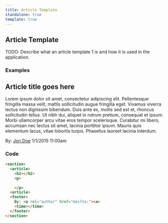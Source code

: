 ```yaml
---
title: Article Template
standalone: true
template: true
---
```


## Article Template
TODO: Describe what an article template 1 is and how it is used in the application.

### Examples
<section>
  <article>
    <h2>Article title goes here</h2>
    <p>
      Lorem ipsum dolor sit amet, consectetur adipiscing elit. Pellentesque fringilla massa velit, mattis sollicitudin augue fringilla eget. Vivamus viverra lectus non dignissim bibendum. Duis ante ex, mollis sed est et, rhoncus sollicitudin tellus. Ut nibh dui, aliquet in rutrum pretium, consequat et ipsum. Morbi ullamcorper arcu vitae eros tempor scelerisque. Curabitur mi libero, accumsan nec lectus sit amet, lacinia porttitor ipsum. Mauris quis elementum lacus, vitae lobortis turpis. Phasellus laoreet lacinia interdum.
    </p>
  </article>
  <footer>
    By: <a rel="author" href="mailto:johndoe@example.com">Jon Doe</a>
    <time>1/1/2015 11:00am</time>
  </footer>
</section>


### Code

```html
<section>
  <article>
    <h2></h2>
    <p>
    
    </p>
  <article>
  <footer>
    By: <a rel="author" href="mailto:"><a>
    <time></time>
  </footer>
</section>

``` 
